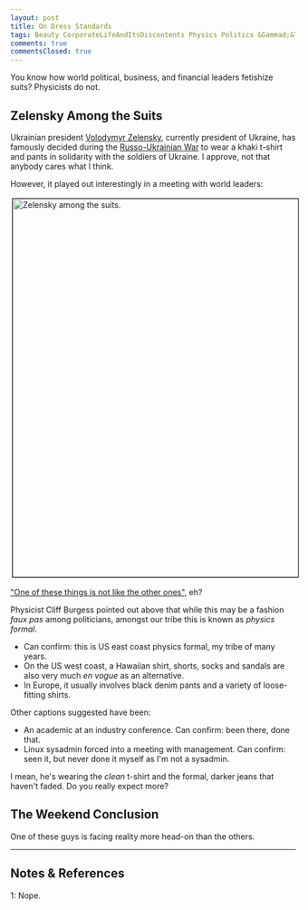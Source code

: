 ```yaml
---
layout: post
title: On Dress Standards
tags: Beauty CorporateLifeAndItsDiscontents Physics Politics &Gammad;&Tau;&Phi;
comments: true
commentsClosed: true
---
```


You know how world political, business, and financial leaders fetishize suits?  Physicists
do not.  


## Zelensky Among the Suits  

Ukrainian president [Volodymyr Zelensky](https://en.wikipedia.org/wiki/Volodymyr_Zelenskyy), 
currently president of Ukraine, has famously decided during the
[Russo-Ukrainian War](https://en.wikipedia.org/wiki/Russo-Ukrainian_War) to wear a khaki
t-shirt and pants in solidarity with the soldiers of Ukraine.  I approve, not that anybody
cares what I think.  

However, it played out interestingly in a meeting with world leaders:  

<a href="https://twitter.com/CburgesCliff/status/1655822888174510081"><img src="{{ site.baseurl }}/images/2023-05-10-physics-formal-zelensky.jpg" width="550" height="667" alt="Zelensky among the suits." title="Zelensky among the suits." style="margin: 3px 3px 3px 3px; border: 1px solid #000000;"></a>

["One of these things is not like the other ones"](https://en.wikipedia.org/wiki/One_of_These_Things_(Is_Not_Like_the_Others)), eh?  

Physicist Cliff Burgess pointed out above that while this may be a fashion _faux pas_
among politicians, amongst our tribe this is known as _physics formal_.  
- Can confirm: this is US east coast physics formal, my tribe of many years.  
- On the US west coast, a Hawaiian shirt, shorts, socks and sandals are also very much _en
  vogue_ as an alternative.  
- In Europe, it usually involves black denim pants and a variety of loose-fitting shirts.  

Other captions suggested have been:  
- An academic at an industry conference. Can confirm: been there, done that.  
- Linux sysadmin forced into a meeting with management. Can confirm: seen it, but never
  done it myself as I'm not a sysadmin.  

I mean, he's wearing the _clean_ t-shirt and the formal, darker jeans that haven't faded.
Do you really expect more?  


## The Weekend Conclusion  

One of these guys is facing reality more head-on than the others.  

---

## Notes &amp; References  

<!--
<sup id="fn1a">[[1]](#fn1)</sup>

<a id="fn1">1</a>: ***, ["***"](***), *** [↩](#fn1a)  

<a href="{{ site.baseurl }}/images/***">
  <img src="{{ site.baseurl }}/images/***" width="400" height="***" alt="***" title="***" style="float: right; margin: 3px 3px 3px 3px; border: 1px solid #000000;">
</a>

<a href="***">
  <img src="{{ site.baseurl }}/images/***" width="550" height="***" alt="***" title="***" style="margin: 3px 3px 3px 3px; border: 1px solid #000000;">
</a>

<iframe width="400" height="224" src="***" allow="accelerometer; encrypted-media; gyroscope; picture-in-picture" allowfullscreen style="float: right; margin: 3px 3px 3px 3px; border: 1px solid #000000;"></iframe>
-->

<a id="fn1">1</a>: Nope.  
